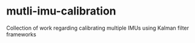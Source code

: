 # mutli-imu-calibration
Collection of work regarding calibrating multiple IMUs using Kalman filter frameworks
